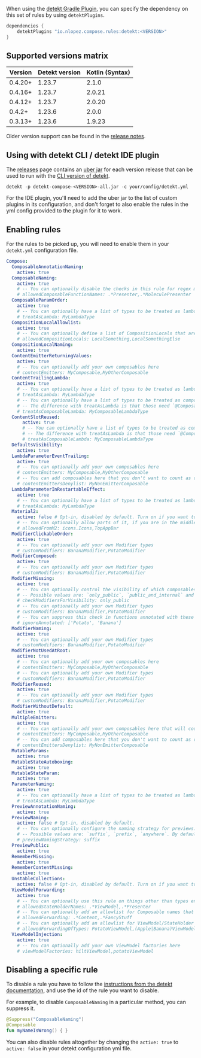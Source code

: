 When using the [detekt Gradle Plugin](https://detekt.dev/docs/gettingstarted/gradle), you can specify the dependency on this set of rules by using `detektPlugins`.

```groovy
dependencies {
    detektPlugins "io.nlopez.compose.rules:detekt:<VERSION>"
}
```

## Supported versions matrix

| Version | Detekt version | Kotlin (Syntax) |
|---------|----------------|-----------------|
| 0.4.20+ | 1.23.7         | 2.1.0           |
| 0.4.16+ | 1.23.7         | 2.0.21          |
| 0.4.12+ | 1.23.7         | 2.0.20          |
| 0.4.2+  | 1.23.6         | 2.0.0           |
| 0.3.13+ | 1.23.6         | 1.9.23          |

Older version support can be found in the [release notes](https://github.com/mrmans0n/compose-rules/releases).

## Using with detekt CLI / detekt IDE plugin

The [releases](https://github.com/mrmans0n/compose-rules/releases) page contains an [uber jar](https://stackoverflow.com/questions/11947037/what-is-an-uber-jar) for each version release that can be used to run with the [CLI version of detekt](https://detekt.dev/docs/gettingstarted/cli).

```shell
detekt -p detekt-compose-<VERSION>-all.jar -c your/config/detekt.yml
```

For the IDE plugin, you'll need to add the uber jar to the list of custom plugins in its configuration, and don't forget to also enable the rules in the yml config provided to the plugin for it to work.

## Enabling rules

For the rules to be picked up, you will need to enable them in your `detekt.yml` configuration file.

```yaml
Compose:
  ComposableAnnotationNaming:
    active: true
  ComposableNaming:
    active: true
    # -- You can optionally disable the checks in this rule for regex matches against the composable name (e.g. molecule presenters)
    # allowedComposableFunctionNames: .*Presenter,.*MoleculePresenter
  ComposableParamOrder:
    active: true
    # -- You can optionally have a list of types to be treated as lambdas (e.g. typedefs or fun interfaces not picked up automatically)
    # treatAsLambda: MyLambdaType
  CompositionLocalAllowlist:
    active: true
    # -- You can optionally define a list of CompositionLocals that are allowed here
    # allowedCompositionLocals: LocalSomething,LocalSomethingElse
  CompositionLocalNaming:
    active: true
  ContentEmitterReturningValues:
    active: true
    # -- You can optionally add your own composables here
    # contentEmitters: MyComposable,MyOtherComposable
  ContentTrailingLambda:
    active: true
    # -- You can optionally have a list of types to be treated as lambdas (e.g. typedefs or fun interfaces not picked up automatically)
    # treatAsLambda: MyLambdaType
    # -- You can optionally have a list of types to be treated as composable lambdas (e.g. typedefs or fun interfaces not picked up automatically).
    # -- The difference with treatAsLambda is that those need `@Composable` MyLambdaType in the definition, while these won't.
    # treatAsComposableLambda: MyComposableLambdaType
  ContentSlotReused:
      active: true
      # -- You can optionally have a list of types to be treated as composable lambdas (e.g. typedefs or fun interfaces not picked up automatically).
      # -- The difference with treatAsLambda is that those need `@Composable` MyLambdaType in the definition, while these won't.
      # treatAsComposableLambda: MyComposableLambdaType
  DefaultsVisibility:
    active: true
  LambdaParameterEventTrailing:
    active: true
    # -- You can optionally add your own composables here
    # contentEmitters: MyComposable,MyOtherComposable
    # -- You can add composables here that you don't want to count as content emitters (e.g. custom dialogs or modals)
    # contentEmittersDenylist: MyNonEmitterComposable
  LambdaParameterInRestartableEffect:
    active: true
    # -- You can optionally have a list of types to be treated as lambdas (e.g. typedefs or fun interfaces not picked up automatically)
    # treatAsLambda: MyLambdaType
  Material2:
    active: false # Opt-in, disabled by default. Turn on if you want to disallow Material 2 usages.
    # -- You can optionally allow parts of it, if you are in the middle of a migration.
    # allowedFromM2: icons.Icons,TopAppBar
  ModifierClickableOrder:
    active: true
    # -- You can optionally add your own Modifier types
    # customModifiers: BananaModifier,PotatoModifier
  ModifierComposed:
    active: true
    # -- You can optionally add your own Modifier types
    # customModifiers: BananaModifier,PotatoModifier
  ModifierMissing:
    active: true
    # -- You can optionally control the visibility of which composables to check for here
    # -- Possible values are: `only_public`, `public_and_internal` and `all` (default is `only_public`)
    # checkModifiersForVisibility: only_public
    # -- You can optionally add your own Modifier types
    # customModifiers: BananaModifier,PotatoModifier
    # -- You can suppress this check in functions annotated with these annotations
    # ignoreAnnotated: ['Potato', 'Banana']
  ModifierNaming:
    active: true
    # -- You can optionally add your own Modifier types
    # customModifiers: BananaModifier,PotatoModifier
  ModifierNotUsedAtRoot:
    active: true
    # -- You can optionally add your own composables here
    # contentEmitters: MyComposable,MyOtherComposable
    # -- You can optionally add your own Modifier types
    # customModifiers: BananaModifier,PotatoModifier
  ModifierReused:
    active: true
    # -- You can optionally add your own Modifier types
    # customModifiers: BananaModifier,PotatoModifier
  ModifierWithoutDefault:
    active: true
  MultipleEmitters:
    active: true
    # -- You can optionally add your own composables here that will count as content emitters
    # contentEmitters: MyComposable,MyOtherComposable
    # -- You can add composables here that you don't want to count as content emitters (e.g. custom dialogs or modals)
    # contentEmittersDenylist: MyNonEmitterComposable
  MutableParams:
    active: true
  MutableStateAutoboxing:
    active: true
  MutableStateParam:
    active: true
  ParameterNaming:
    active: true
    # -- You can optionally have a list of types to be treated as lambdas (e.g. typedefs or fun interfaces not picked up automatically)
    # treatAsLambda: MyLambdaType
  PreviewAnnotationNaming:
    active: true
  PreviewNaming:
    active: false # Opt-in, disabled by default.
    # -- You can optionally configure the naming strategy for previews.
    # -- Possible values are: `suffix`, `prefix`, `anywhere`. By default, it will be `suffix`.
    # previewNamingStrategy: suffix
  PreviewPublic:
    active: true
  RememberMissing:
    active: true
  RememberContentMissing:
    active: true
  UnstableCollections:
    active: false # Opt-in, disabled by default. Turn on if you want to enforce this (e.g. you have strong skipping disabled)
  ViewModelForwarding:
    active: true
    # -- You can optionally use this rule on things other than types ending in "ViewModel" or "Presenter" (which are the defaults). You can add your own via a regex here:
    # allowedStateHolderNames: .*ViewModel,.*Presenter
    # -- You can optionally add an allowlist for Composable names that won't be affected by this rule
    # allowedForwarding: .*Content,.*FancyStuff
    # -- You can optionally add an allowlist for ViewModel/StateHolder names that won't be affected by this rule
    # allowedForwardingOfTypes: PotatoViewModel,(Apple|Banana)ViewModel,.*FancyViewModel
  ViewModelInjection:
    active: true
    # -- You can optionally add your own ViewModel factories here
    # viewModelFactories: hiltViewModel,potatoViewModel
```


## Disabling a specific rule

To disable a rule you have to follow the [instructions from the detekt documentation](https://detekt.dev/docs/introduction/suppressing-rules), and use the id of the rule you want to disable.

For example, to disable `ComposableNaming` in a particular method, you can suppress it.

```kotlin
@Suppress("ComposableNaming")
@Composable
fun myNameIsWrong() { }
```

You can also disable rules altogether by changing the `active: true` to `active: false` in your detekt configuration yml file.
